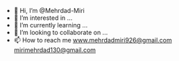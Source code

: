 - 👋 Hi, I’m @Mehrdad-Miri
- 👀 I’m interested in ...
- 🌱 I’m currently learning ...
- 💞️ I’m looking to collaborate on ...
- 📫 How to reach me www.mehrdadmiri926@gmail.com
mirimehrdad130@gmail.com

<!---
Mehrdad-Miri130/Mehrdad-Miri130 is a ✨ special ✨ repository because its `README.md` (this file) appears on your GitHub profile.
You can click the Preview link to take a look at your changes.
--->
